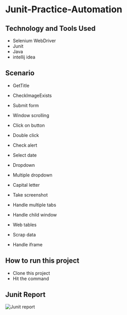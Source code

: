 # Junit-Practice-Automation

## Technology and Tools Used
- Selenium WebDriver
- Junit
- Java
- intellij idea

## Scenario
- GetTitle
- CheckImageExists
- Submit form 
- Window scrolling
- Click on button
- Double click
- Check alert
- Select date

- Dropdown 
- Multiple dropdown
- Capital letter
- Take screenshot
- Handle multiple tabs
- Handle child window
- Web tables
- Scrap data
- Handle iframe

## How to run this project
- Clone this project 
- Hit the command 
## Junit Report

![Junit report](https://user-images.githubusercontent.com/78273243/218939097-6b84b506-4201-4954-b1f6-8fa65fffa30c.png)
